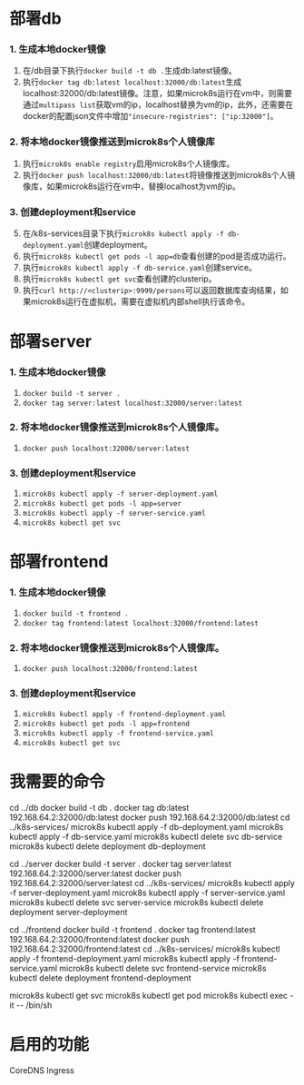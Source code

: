# 部署db
### 1. 生成本地docker镜像
1. 在/db目录下执行`docker build -t db .`生成db:latest镜像。
2. 执行`docker tag db:latest localhost:32000/db:latest`生成localhost:32000/db:latest镜像。注意，如果microk8s运行在vm中，则需要通过`multipass list`获取vm的ip，localhost替换为vm的ip，此外，还需要在docker的配置json文件中增加`"insecure-registries": ["ip:32000"]`。
### 2. 将本地docker镜像推送到microk8s个人镜像库
1. 执行`microk8s enable registry`启用microk8s个人镜像库。
2. 执行`docker push localhost:32000/db:latest`将镜像推送到microk8s个人镜像库，如果microk8s运行在vm中，替换localhost为vm的ip。
### 3. 创建deployment和service
5. 在/k8s-services目录下执行`microk8s kubectl apply -f db-deployment.yaml`创建deployment。
6. 执行`microk8s kubectl get pods -l app=db`查看创建的pod是否成功运行。
7. 执行`microk8s kubectl apply -f db-service.yaml`创建service。
8. 执行`microk8s kubectl get svc`查看创建的clusterip。
9. 执行`curl http://<clusterip>:9999/persons`可以返回数据库查询结果，如果microk8s运行在虚拟机，需要在虚拟机内部shell执行该命令。

# 部署server
### 1. 生成本地docker镜像
1. `docker build -t server .`
2. `docker tag server:latest localhost:32000/server:latest`
### 2. 将本地docker镜像推送到microk8s个人镜像库。
1. `docker push localhost:32000/server:latest`
### 3. 创建deployment和service
1. `microk8s kubectl apply -f server-deployment.yaml`
2. `microk8s kubectl get pods -l app=server`
3. `microk8s kubectl apply -f server-service.yaml`
4. `microk8s kubectl get svc`

# 部署frontend
### 1. 生成本地docker镜像
1. `docker build -t frontend .`
2. `docker tag frontend:latest localhost:32000/frontend:latest`
### 2. 将本地docker镜像推送到microk8s个人镜像库。
1. `docker push localhost:32000/frontend:latest`
### 3. 创建deployment和service
1. `microk8s kubectl apply -f frontend-deployment.yaml`
2. `microk8s kubectl get pods -l app=frontend`
3. `microk8s kubectl apply -f frontend-service.yaml`
4. `microk8s kubectl get svc`

# 我需要的命令
cd ../db
docker build -t db .
docker tag db:latest 192.168.64.2:32000/db:latest
docker push 192.168.64.2:32000/db:latest
cd ../k8s-services/
microk8s kubectl apply -f db-deployment.yaml
microk8s kubectl apply -f db-service.yaml
microk8s kubectl delete svc db-service
microk8s kubectl delete deployment db-deployment

cd ../server
docker build -t server .
docker tag server:latest 192.168.64.2:32000/server:latest
docker push 192.168.64.2:32000/server:latest
cd ../k8s-services/
microk8s kubectl apply -f server-deployment.yaml
microk8s kubectl apply -f server-service.yaml
microk8s kubectl delete svc server-service
microk8s kubectl delete deployment server-deployment

cd ../frontend
docker build -t frontend .
docker tag frontend:latest 192.168.64.2:32000/frontend:latest
docker push 192.168.64.2:32000/frontend:latest
cd ../k8s-services/
microk8s kubectl apply -f frontend-deployment.yaml
microk8s kubectl apply -f frontend-service.yaml
microk8s kubectl delete svc frontend-service
microk8s kubectl delete deployment frontend-deployment

microk8s kubectl get svc
microk8s kubectl get pod
microk8s kubectl exec -it <pod> -- /bin/sh

# 启用的功能
CoreDNS
Ingress